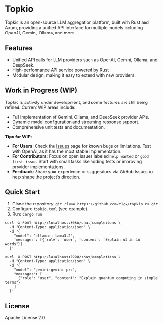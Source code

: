 # Topkio

Topkio is an open-source LLM aggregation platform, built with Rust and Axum, providing a unified API interface for multiple models including OpenAI, Gemini, Ollama, and more.

## Features
- Unified API calls for LLM providers such as OpenAI, Gemini, Ollama, and DeepSeek.
- High-performance API service powered by Rust.
- Modular design, making it easy to extend with new providers.

## Work in Progress (WIP)
Topkio is actively under development, and some features are still being refined. Current WIP areas include:
- Full implementation of Gemini, Ollama, and DeepSeek provider APIs.
- Dynamic model configuration and streaming response support.
- Comprehensive unit tests and documentation.

**Tips for WIP**:
- **For Users**: Check the [Issues](https://github.com/zTgx/topkio.rs/issues) page for known bugs or limitations. Test with OpenAI, as it has the most stable implementation.
- **For Contributors**: Focus on open issues labeled `help wanted` or `good first issue`. Start with small tasks like adding tests or improving provider implementations.
- **Feedback**: Share your experience or suggestions via GitHub Issues to help shape the project’s direction.

## Quick Start
1. Clone the repository: `git clone https://github.com/zTgx/topkio.rs.git`
2. Configure `topkio.toml` (see example).
3. Run: `cargo run`

```shell
curl -X POST http://localhost:8080/chat/completions \
  -H "Content-Type: application/json" \
  -d '{
    "model": "ollama::llama3.2", 
    "messages": [{"role": "user", "content": "Explain AI in 10 words"}]
  }'

curl -X POST http://localhost:3000/chat/completions \
  -H "Content-Type: application/json" \
  -d '{
    "model": "gemini:gemini-pro",
    "messages": [
      {"role": "user", "content": "Explain quantum computing in simple terms"}
    ]
  }'
```

## License
Apache License 2.0


